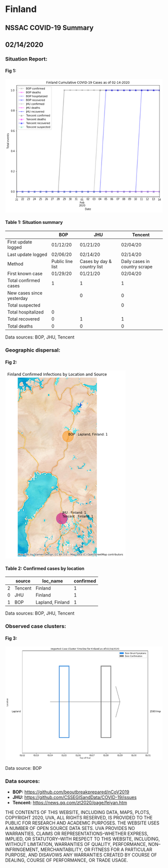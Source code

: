 # Finland
## NSSAC COVID-19 Summary
## 02/14/2020



 ### Situation Report:
#### Fig 1:
![Finland cases](../merged_histories/Finland_merged_histories.png)

#### Table 1: Situation summary
|                           | BOP              | JHU                         | Tencent                       |
|---------------------------|------------------|-----------------------------|-------------------------------|
| First update logged       | 01/12/20         | 01/21/20                    | 02/04/20                      |
| Last update logged        | 02/06/20         | 02/14/20                    | 02/14/20                      |
| Method                    | Public line list | Cases by day & country list | Daily cases in country scrape |
| First known case          | 01/29/20         | 01/21/20                    | 02/04/20                      |
| Total confirmed cases     | 1                | 1                           | 1                             |
| New cases since yesterday |                  | 0                           | 0                             |
| Total suspected           |                  |                             | 0                             |
| Total hospitalized        | 0                |                             |                               |
| Total recovered           | 0                | 1                           | 1                             |
| Total deaths              | 0                | 0                           | 0                             |
Data sources: BOP, JHU, Tencent


### Geographic dispersal:
#### Fig 2:
![Finland mapped](../case_locs/Finland_case_locs.png)

#### Table 2: Confirmed cases by location
|    | source   | loc_name         |   confirmed |
|----|----------|------------------|-------------|
|  2 | Tencent  | Finland          |           1 |
|  0 | JHU      | Finland          |           1 |
|  1 | BOP      | Lapland, Finland |           1 |

Data sources: BOP, JHU, Tencent


### Observed case clusters:
#### Fig 3:
![Finland cases](../cluster_analysis/Finland_imported_cases.png)



Data source: BOP


### Data sources:
* **BOP:** https://github.com/beoutbreakprepared/nCoV2019
* **JHU:** https://github.com/CSSEGISandData/COVID-19/issues
* **Tencent:** https://news.qq.com/zt2020/page/feiyan.htm
    
    
    
    
    
THE CONTENTS OF THIS WEBSITE, INCLUDING DATA, MAPS, PLOTS, COPYRIGHT 2020, UVA, ALL RIGHTS RESERVED, IS PROVIDED TO THE PUBLIC FOR RESEARCH AND ACADEMIC PURPOSES. THE WEBSITE USES A NUMBER OF OPEN SOURCE DATA SETS. UVA PROVIDES NO WARRANTIES, CLAIMS OR REPRESENTATIONS–WHETHER EXPRESS, IMPLIED, OR STATUTORY–WITH RESPECT TO THIS WEBSITE, INCLUDING, WITHOUT LIMITATION, WARRANTIES OF QUALITY, PERFORMANCE, NON–INFRINGEMENT, MERCHANTABILITY, OR FITNESS FOR A PARTICULAR PURPOSE, AND DISAVOWS ANY WARRANTIES CREATED BY COURSE OF DEALING, COURSE OF PERFORMANCE, OR TRADE USAGE.